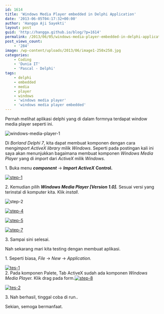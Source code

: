 ```yaml
---
id: 1614
title: 'Windows Media Player embedded in Delphi Application'
date: '2013-06-05T04:17:32+00:00'
author: 'Hangga Aji Sayekti'
layout: post
guid: 'http://hangga.github.io/blog/?p=1614'
permalink: /2013/06/05/windows-media-player-embedded-in-delphi-application/
post_views_count:
    - '284'
image: /wp-content/uploads/2013/06/image1-250x250.jpg
categories:
    - Coding
    - 'Dunia IT'
    - 'Pascal - Delphi'
tags:
    - delphi
    - embedded
    - media
    - player
    - windows
    - 'windows media player'
    - 'windows media player embedded'
---
```


Pernah melihat aplikasi delphi yang di dalam formnya terdapat window media player seperti ini.

![windows-media-player-1](http://hangga.github.io/blog/wp-content/uploads/2013/06/windows-media-player-1.jpg)

Di *Borland Delphi 7*, kita dapat membuat komponen dengan cara meng*import* *ActiveX* *library* milik *Windows*. Seperti pada postingan kali ini saya akan menunjukkan bagaimana membuat komponen *Windows Media Player* yang di *import* dari *ActiveX* milik *Windows*.

1\. Buka menu ***component*** -&gt; ***Import ActiveX*** **Control.**

[![step-1](http://hangga.github.io/blog/wp-content/uploads/2013/06/step-1.png)](http://hangga.github.io/blog/wp-content/uploads/2013/06/step-1.png)

2\. Kemudian pilih ***Windows Media Player \[Version 1.0\].***  Sesuai versi yang terinstal di komputer kita. Klik *install*.

[  ](http://hangga.github.io/blog/wp-content/uploads/2013/06/step-5.png)![step-2](http://hangga.github.io/blog/wp-content/uploads/2013/06/step-2.png)

[![step-4](http://hangga.github.io/blog/wp-content/uploads/2013/06/step-4.png)](http://hangga.github.io/blog/wp-content/uploads/2013/06/step-4.png)

[![step-5](http://hangga.github.io/blog/wp-content/uploads/2013/06/step-5.png)](http://hangga.github.io/blog/wp-content/uploads/2013/06/step-5.png)

[![step-7](http://hangga.github.io/blog/wp-content/uploads/2013/06/step-7.png)](http://hangga.github.io/blog/wp-content/uploads/2013/06/step-7.png)

3\. Sampai sini selesai.

Nah sekarang mari kita testing dengan membuat aplikasi.

1\. Seperti biasa, *File* -&gt; *New* -&gt; *Application.*

[![tes-1](http://hangga.github.io/blog/wp-content/uploads/2013/06/tes-1.png)](http://hangga.github.io/blog/wp-content/uploads/2013/06/tes-1.png)  
2\. Pada komponen Palete, Tab ActiveX sudah ada komponen *Windows Media Player.* Klik drag pada form.[![step-8](http://hangga.github.io/blog/wp-content/uploads/2013/06/step-8.png)](http://hangga.github.io/blog/wp-content/uploads/2013/06/step-8.png)

[![tes-2](http://hangga.github.io/blog/wp-content/uploads/2013/06/tes-2.png)](http://hangga.github.io/blog/wp-content/uploads/2013/06/tes-2.png)

3\. Nah berhasil, tinggal coba di run..

Sekian, semoga bermanfaat.